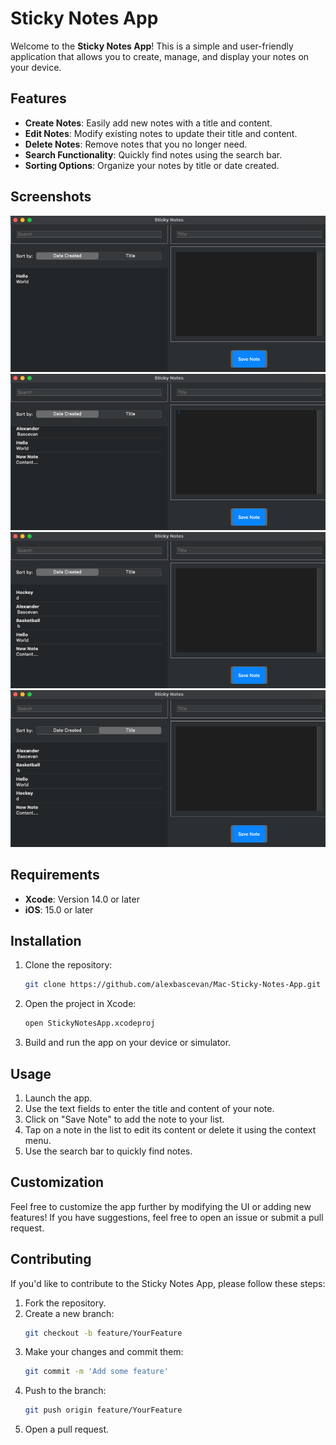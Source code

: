 # Sticky Notes App

Welcome to the **Sticky Notes App**! This is a simple and user-friendly application that allows you to create, manage, and display your notes on your device.

## Features
- **Create Notes**: Easily add new notes with a title and content.
- **Edit Notes**: Modify existing notes to update their title and content.
- **Delete Notes**: Remove notes that you no longer need.
- **Search Functionality**: Quickly find notes using the search bar.
- **Sorting Options**: Organize your notes by title or date created.

## Screenshots
![Screenshot 1](Resources/1.png)
![Screenshot 2](Resources/2.png)
![Screenshot 3](Resources/3.png)
![Screenshot 4](Resources/4.png)

## Requirements
- **Xcode**: Version 14.0 or later
- **iOS**: 15.0 or later

## Installation
1. Clone the repository:
   ```bash
   git clone https://github.com/alexbascevan/Mac-Sticky-Notes-App.git
   ```
2. Open the project in Xcode:
   ```bash
   open StickyNotesApp.xcodeproj
   ```
3. Build and run the app on your device or simulator.

## Usage
1. Launch the app.
2. Use the text fields to enter the title and content of your note.
3. Click on "Save Note" to add the note to your list.
4. Tap on a note in the list to edit its content or delete it using the context menu.
5. Use the search bar to quickly find notes.

## Customization
Feel free to customize the app further by modifying the UI or adding new features! If you have suggestions, feel free to open an issue or submit a pull request.

## Contributing
If you'd like to contribute to the Sticky Notes App, please follow these steps:

1. Fork the repository.
2. Create a new branch:
   ```bash
   git checkout -b feature/YourFeature
   ```
3. Make your changes and commit them:
   ```bash
   git commit -m 'Add some feature'
   ```
4. Push to the branch:
   ```bash
   git push origin feature/YourFeature
   ```
5. Open a pull request.
